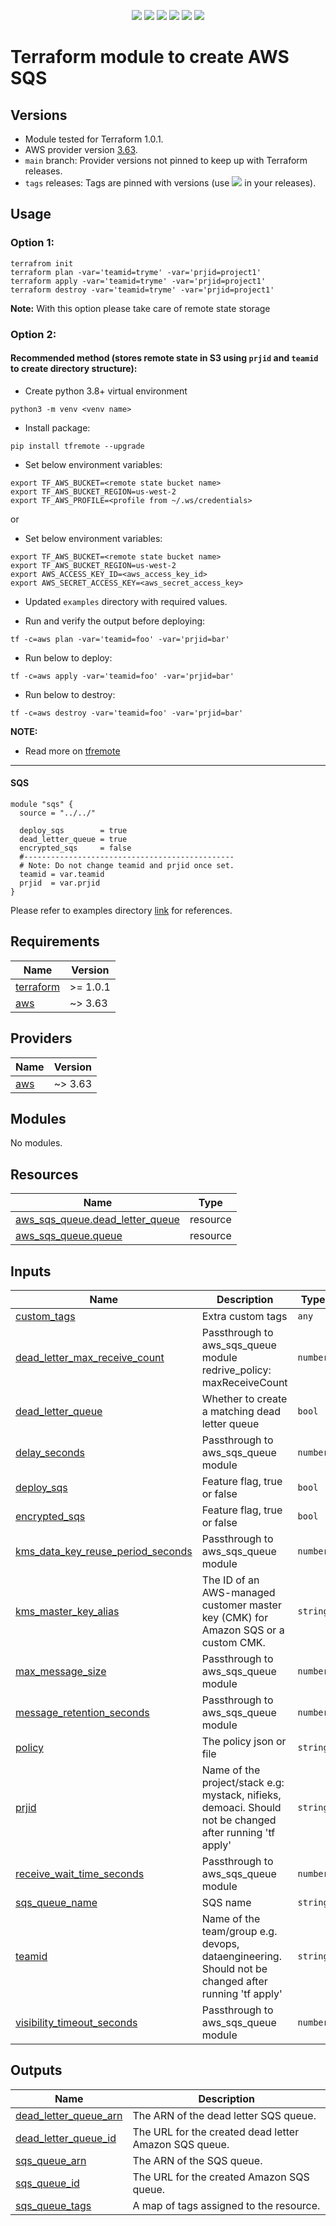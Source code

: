 <p align="center">
    <a href="https://github.com/tomarv2/terraform-aws-sqs/actions/workflows/pre-commit.yml" alt="Pre Commit">
        <img src="https://github.com/tomarv2/terraform-aws-sqs/actions/workflows/pre-commit.yml/badge.svg?branch=main" /></a>
    <a href="https://www.apache.org/licenses/LICENSE-2.0" alt="license">
        <img src="https://img.shields.io/github/license/tomarv2/terraform-aws-sqs" /></a>
    <a href="https://github.com/tomarv2/terraform-aws-sqs/tags" alt="GitHub tag">
        <img src="https://img.shields.io/github/v/tag/tomarv2/terraform-aws-sqs" /></a>
    <a href="https://github.com/tomarv2/terraform-aws-sqs/pulse" alt="Activity">
        <img src="https://img.shields.io/github/commit-activity/m/tomarv2/terraform-aws-sqs" /></a>
    <a href="https://stackoverflow.com/users/6679867/tomarv2" alt="Stack Exchange reputation">
        <img src="https://img.shields.io/stackexchange/stackoverflow/r/6679867"></a>
    <a href="https://twitter.com/intent/follow?screen_name=varuntomar2019" alt="follow on Twitter">
        <img src="https://img.shields.io/twitter/follow/varuntomar2019?style=social&logo=twitter"></a>
</p>

# Terraform module to create AWS SQS

## Versions

- Module tested for Terraform 1.0.1.
- AWS provider version [3.63](https://registry.terraform.io/providers/hashicorp/aws/latest).
- `main` branch: Provider versions not pinned to keep up with Terraform releases.
- `tags` releases: Tags are pinned with versions (use <a href="https://github.com/tomarv2/terraform-aws-sqs/tags" alt="GitHub tag">
        <img src="https://img.shields.io/github/v/tag/tomarv2/terraform-aws-sqs" /></a> in your releases).

## Usage

### Option 1:

```
terrafrom init
terraform plan -var='teamid=tryme' -var='prjid=project1'
terraform apply -var='teamid=tryme' -var='prjid=project1'
terraform destroy -var='teamid=tryme' -var='prjid=project1'
```
**Note:** With this option please take care of remote state storage

### Option 2:

#### Recommended method (stores remote state in S3 using `prjid` and `teamid` to create directory structure):

- Create python 3.8+ virtual environment
```
python3 -m venv <venv name>
```

- Install package:
```
pip install tfremote --upgrade
```

- Set below environment variables:
```
export TF_AWS_BUCKET=<remote state bucket name>
export TF_AWS_BUCKET_REGION=us-west-2
export TF_AWS_PROFILE=<profile from ~/.ws/credentials>
```

or

- Set below environment variables:
```
export TF_AWS_BUCKET=<remote state bucket name>
export TF_AWS_BUCKET_REGION=us-west-2
export AWS_ACCESS_KEY_ID=<aws_access_key_id>
export AWS_SECRET_ACCESS_KEY=<aws_secret_access_key>
```

- Updated `examples` directory with required values.

- Run and verify the output before deploying:
```
tf -c=aws plan -var='teamid=foo' -var='prjid=bar'
```

- Run below to deploy:
```
tf -c=aws apply -var='teamid=foo' -var='prjid=bar'
```

- Run below to destroy:
```
tf -c=aws destroy -var='teamid=foo' -var='prjid=bar'
```

**NOTE:**

- Read more on [tfremote](https://github.com/tomarv2/tfremote)
---

#### SQS
```
module "sqs" {
  source = "../../"

  deploy_sqs        = true
  dead_letter_queue = true
  encrypted_sqs     = false
  #-----------------------------------------------
  # Note: Do not change teamid and prjid once set.
  teamid = var.teamid
  prjid  = var.prjid
}

```

Please refer to examples directory [link](examples) for references.

## Requirements

| Name | Version |
|------|---------|
| <a name="requirement_terraform"></a> [terraform](#requirement\_terraform) | >= 1.0.1 |
| <a name="requirement_aws"></a> [aws](#requirement\_aws) | ~> 3.63 |

## Providers

| Name | Version |
|------|---------|
| <a name="provider_aws"></a> [aws](#provider\_aws) | ~> 3.63 |

## Modules

No modules.

## Resources

| Name | Type |
|------|------|
| [aws_sqs_queue.dead_letter_queue](https://registry.terraform.io/providers/hashicorp/aws/latest/docs/resources/sqs_queue) | resource |
| [aws_sqs_queue.queue](https://registry.terraform.io/providers/hashicorp/aws/latest/docs/resources/sqs_queue) | resource |

## Inputs

| Name | Description | Type | Default | Required |
|------|-------------|------|---------|:--------:|
| <a name="input_custom_tags"></a> [custom\_tags](#input\_custom\_tags) | Extra custom tags | `any` | `null` | no |
| <a name="input_dead_letter_max_receive_count"></a> [dead\_letter\_max\_receive\_count](#input\_dead\_letter\_max\_receive\_count) | Passthrough to aws\_sqs\_queue module  redrive\_policy: maxReceiveCount | `number` | `5` | no |
| <a name="input_dead_letter_queue"></a> [dead\_letter\_queue](#input\_dead\_letter\_queue) | Whether to create a matching dead letter queue | `bool` | `false` | no |
| <a name="input_delay_seconds"></a> [delay\_seconds](#input\_delay\_seconds) | Passthrough to aws\_sqs\_queue module | `number` | `0` | no |
| <a name="input_deploy_sqs"></a> [deploy\_sqs](#input\_deploy\_sqs) | Feature flag, true or false | `bool` | `true` | no |
| <a name="input_encrypted_sqs"></a> [encrypted\_sqs](#input\_encrypted\_sqs) | Feature flag, true or false | `bool` | `true` | no |
| <a name="input_kms_data_key_reuse_period_seconds"></a> [kms\_data\_key\_reuse\_period\_seconds](#input\_kms\_data\_key\_reuse\_period\_seconds) | Passthrough to aws\_sqs\_queue module | `number` | `300` | no |
| <a name="input_kms_master_key_alias"></a> [kms\_master\_key\_alias](#input\_kms\_master\_key\_alias) | The ID of an AWS-managed customer master key (CMK) for Amazon SQS or a custom CMK. | `string` | `"aws/sqs"` | no |
| <a name="input_max_message_size"></a> [max\_message\_size](#input\_max\_message\_size) | Passthrough to aws\_sqs\_queue module | `number` | `262144` | no |
| <a name="input_message_retention_seconds"></a> [message\_retention\_seconds](#input\_message\_retention\_seconds) | Passthrough to aws\_sqs\_queue module | `number` | `345600` | no |
| <a name="input_policy"></a> [policy](#input\_policy) | The policy json or file | `string` | `null` | no |
| <a name="input_prjid"></a> [prjid](#input\_prjid) | Name of the project/stack e.g: mystack, nifieks, demoaci. Should not be changed after running 'tf apply' | `string` | n/a | yes |
| <a name="input_receive_wait_time_seconds"></a> [receive\_wait\_time\_seconds](#input\_receive\_wait\_time\_seconds) | Passthrough to aws\_sqs\_queue module | `number` | `0` | no |
| <a name="input_sqs_queue_name"></a> [sqs\_queue\_name](#input\_sqs\_queue\_name) | SQS name | `string` | `null` | no |
| <a name="input_teamid"></a> [teamid](#input\_teamid) | Name of the team/group e.g. devops, dataengineering. Should not be changed after running 'tf apply' | `string` | n/a | yes |
| <a name="input_visibility_timeout_seconds"></a> [visibility\_timeout\_seconds](#input\_visibility\_timeout\_seconds) | Passthrough to aws\_sqs\_queue module | `number` | `30` | no |

## Outputs

| Name | Description |
|------|-------------|
| <a name="output_dead_letter_queue_arn"></a> [dead\_letter\_queue\_arn](#output\_dead\_letter\_queue\_arn) | The ARN of the dead letter SQS queue. |
| <a name="output_dead_letter_queue_id"></a> [dead\_letter\_queue\_id](#output\_dead\_letter\_queue\_id) | The URL for the created dead letter Amazon SQS queue. |
| <a name="output_sqs_queue_arn"></a> [sqs\_queue\_arn](#output\_sqs\_queue\_arn) | The ARN of the SQS queue. |
| <a name="output_sqs_queue_id"></a> [sqs\_queue\_id](#output\_sqs\_queue\_id) | The URL for the created Amazon SQS queue. |
| <a name="output_sqs_queue_tags"></a> [sqs\_queue\_tags](#output\_sqs\_queue\_tags) | A map of tags assigned to the resource. |
